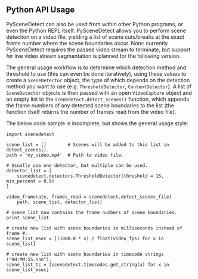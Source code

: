 
Python API Usage
----------------------------------------------------------

PySceneDetect can also be used from within other Python programs, or even the Python REPL itself.  PySceneDetect allows you to perform scene detection on a video file, yielding a list of scene cuts/breaks at the exact frame number where the scene boundaries occur.  Note: currently PySceneDetect requires the passed video stream to terminate, but support for live video stream segmentation is planned for the following version.

The general usage workflow is to determine which detection method and threshold to use (this can even be done iteratively), using these values to create a `SceneDetector` object, the type of which depends on the detection method you want to use (e.g. `ThresholdDetector`, `ContentDetector`).  A list of `SceneDetector` objects is then passed with an open `VideoCapture` object and an empty list to the `scenedetect.detect_scenes()` function, which appends the frame numbers of any detected scene boundaries to the list (the function itself returns the number of frames read from the video file).

The below code sample is incomplete, but shows the general usage style:

    import scenedetect

    scene_list = []        # Scenes will be added to this list in detect_scenes().
    path = 'my_video.mp4'  # Path to video file.

    # Usually use one detector, but multiple can be used.
    detector_list = [
        scenedetect.detectors.ThresholdDetector(threshold = 16, min_percent = 0.9)
    ]

    video_framerate, frames_read = scenedetect.detect_scenes_file(
        path, scene_list, detector_list)

    # scene_list now contains the frame numbers of scene boundaries.
    print scene_list

    # create new list with scene boundaries in milliseconds instead of frame #.
    scene_list_msec = [(1000.0 * x) / float(video_fps) for x in scene_list]

    # create new list with scene boundaries in timecode strings ("HH:MM:SS.nnn").
    scene_list_tc = [scenedetect.timecodes.get_string(x) for x in scene_list_msec]


